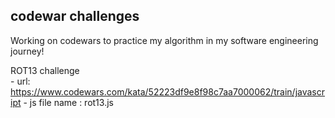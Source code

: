 ## codewar challenges

Working on codewars to practice my algorithm in my software engineering journey!

<detail><summary>ROT13 challenge</summary> - url: https://www.codewars.com/kata/52223df9e8f98c7aa7000062/train/javascript - js file name : rot13.js
<detail>
